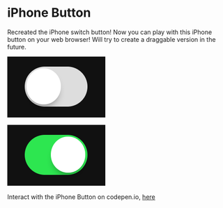 # iPhone Button
Recreated the iPhone switch button! Now you can play with this iPhone button on your web browser!
Will try to create a draggable version in the future.

![iPhone Switch Button Off](img/iphone_switch_off.png)


![iPhone Switch Button On](img/iphone_switch_on.png)


Interact with the iPhone Button on codepen.io, [here](https://codepen.io/ej-sanmartin/pen/djoLBP)
